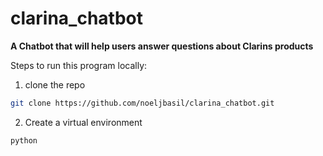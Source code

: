 # clarina_chatbot
**A Chatbot that will help users answer questions about Clarins products**

Steps to run this program locally:

1. clone the repo
```sh
git clone https://github.com/noeljbasil/clarina_chatbot.git
```
2. Create a virtual environment
```
python
```
